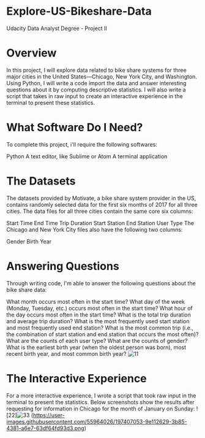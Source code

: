 # Explore-US-Bikeshare-Data
Udacity Data Analyst Degree - Project II

# Overview
In this project, I will explore data related to bike share systems for three major cities in the United States—Chicago, New York City, and Washington. Using Python, I will write a code import the data and answer interesting questions about it by computing descriptive statistics. I will also write a script that takes in raw input to create an interactive experience in the terminal to present these statistics.

# What Software Do I Need?
To complete this project, i'll require the following softwares:

Python
A text editor, like Sublime or Atom
A terminal application

# The Datasets
The datasets provided by Motivate, a bike share system provider in the US, contains randomly selected data for the first six months of 2017 for all three cities. The data files for all three cities contain the same core six columns:

Start Time
End Time
Trip Duration
Start Station
End Station
User Type
The Chicago and New York City files also have the following two columns:

Gender
Birth Year

# Answering Questions
Through writing code, I'm able to answer the following questions about the bike share data:

What month occurs most often in the start time?
What day of the week (Monday, Tuesday, etc.) occurs most often in the start time?
What hour of the day occurs most often in the start time?
What is the total trip duration and average trip duration?
What is the most frequently used start station and most frequently used end station?
What is the most common trip (i.e., the combination of start station and end station that occurs the most often)?
What are the counts of each user type?
What are the counts of gender?
What is the earliest birth year (when the oldest person was born), most recent birth year, and most common birth year?
![11](https://user-images.githubusercontent.com/55964026/197406984-932254a9-c731-4e75-b6d7-8e25faaaa1b6.png)

# The Interactive Experience
For a more interactive experience, I wrote a script that took raw input in the terminal to present the statistics. Below screenshots show the results after requesting for information in Chicago for the month of January on Sunday:
![22]![33](https://user-images.githubusercontent.com/55964026/197407092-f152b509-c798-44c2-b8df-91590dca970b.png)
(https://user-images.githubusercontent.com/55964026/197407053-9e112629-3b85-4381-a6e7-63df64fd93d3.png)
